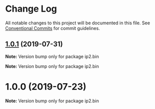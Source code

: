 # Change Log

All notable changes to this project will be documented in this file.
See [Conventional Commits](https://conventionalcommits.org) for commit guidelines.

## [1.0.1](https://github.com/honzahommer/node-ip2.bin/compare/v1.0.0...v1.0.1) (2019-07-31)

**Note:** Version bump only for package ip2.bin







**Note:** Version bump only for package ip2.bin





# 1.0.0 (2019-07-23)

**Note:** Version bump only for package ip2.bin

